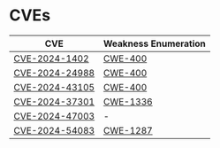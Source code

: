 # CVEs

| CVE                                                               | Weakness Enumeration                                         |
| ----------------------------------------------------------------- | ------------------------------------------------------------ |
| [CVE-2024-1402](https://nvd.nist.gov/vuln/detail/CVE-2024-1402)   | [CWE-400](https://cwe.mitre.org/data/definitions/400.html)   |
| [CVE-2024-24988](https://nvd.nist.gov/vuln/detail/CVE-2024-24988) | [CWE-400](https://cwe.mitre.org/data/definitions/400.html)   |
| [CVE-2024-43105](https://nvd.nist.gov/vuln/detail/CVE-2024-43105) | [CWE-400](https://cwe.mitre.org/data/definitions/400.html)   |
| [CVE-2024-37301](https://nvd.nist.gov/vuln/detail/CVE-2024-37301) | [CWE-1336](https://cwe.mitre.org/data/definitions/1336.html) |
| [CVE-2024-47003](https://nvd.nist.gov/vuln/detail/CVE-2024-47003) | -                                                            |
| [CVE-2024-54083](https://nvd.nist.gov/vuln/detail/CVE-2024-54083) | [CWE-1287](https://cwe.mitre.org/data/definitions/1287.html) |
